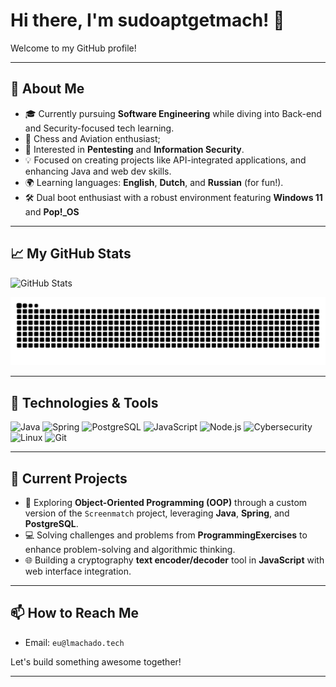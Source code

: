 # Hi there, I'm sudoaptgetmach! 👋

Welcome to my GitHub profile!

---

## 🚀 About Me
- 🎓 Currently pursuing **Software Engineering** while diving into Back-end and Security-focused tech learning.
- 🎲 Chess and Aviation enthusiast; 
- 🔐 Interested in **Pentesting** and **Information Security**.
- 💡 Focused on creating projects like API-integrated applications, and enhancing Java and web dev skills.
- 🌍 Learning languages: **English**, **Dutch**, and **Russian** (for fun!).
- 🛠️ Dual boot enthusiast with a robust environment featuring **Windows 11** and **Pop!_OS**

---

## 📈 My GitHub Stats
![GitHub Stats](https://github-readme-stats.vercel.app/api?username=sudoaptgetmach&show_icons=true&theme=tokyonight&hide=stars)

<picture>
  <source media="(prefers-color-scheme: dark)" srcset="https://github.com/sudoaptgetmach/sudoaptgetmach/blob/output/github-contribution-grid-snake-dark.svg" />
  <source media="(prefers-color-scheme: light)" srcset="https://github.com/sudoaptgetmach/sudoaptgetmach/blob/output/github-contribution-grid-snake.svg" />
  <img alt="Snake animation" src="https://github.com/sudoaptgetmach/sudoaptgetmach/blob/output/github-contribution-grid-snake.svg" />
</picture>

---

## 🧰 Technologies & Tools
![Java](https://img.shields.io/badge/Java-ED8B00?style=for-the-badge&logo=java&logoColor=white)
![Spring](https://img.shields.io/badge/Spring-%236DB33F.svg?style=for-the-badge&logo=spring&logoColor=white)
![PostgreSQL](https://img.shields.io/badge/PostgreSQL-%23316192.svg?style=for-the-badge&logo=postgresql&logoColor=white)
![JavaScript](https://img.shields.io/badge/JavaScript-%23323330.svg?style=for-the-badge&logo=javascript&logoColor=%23F7DF1E)
![Node.js](https://img.shields.io/badge/Node.js-43853D?style=for-the-badge&logo=node.js&logoColor=white)
![Cybersecurity](https://img.shields.io/badge/Cybersecurity-%2300FF00.svg?style=for-the-badge&logo=protonmail&logoColor=white)
![Linux](https://img.shields.io/badge/Linux-FCC624?style=for-the-badge&logo=linux&logoColor=black)
![Git](https://img.shields.io/badge/Git-F05032?style=for-the-badge&logo=git&logoColor=white)

---

## 🧠 Current Projects
- 🎥 Exploring **Object-Oriented Programming (OOP)** through a custom version of the `Screenmatch` project, leveraging **Java**, **Spring**, and **PostgreSQL**.
- 💻 Solving challenges and problems from **ProgrammingExercises** to enhance problem-solving and algorithmic thinking.
- 🌐 Building a cryptography **text encoder/decoder** tool in **JavaScript** with web interface integration.

---

## 📫 How to Reach Me
- Email: `eu@lmachado.tech`

Let's build something awesome together!

---
